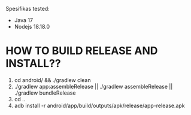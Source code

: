 Spesifikas tested:

- Java 17
- Nodejs 18.18.0

# HOW TO BUILD RELEASE AND INSTALL??

1. cd android/ && ./gradlew clean
2. ./gradlew app:assembleRelease || ./gradlew assembleRelease || ./gradlew bundleRelease
3. cd ..
4. adb install -r android/app/build/outputs/apk/release/app-release.apk
